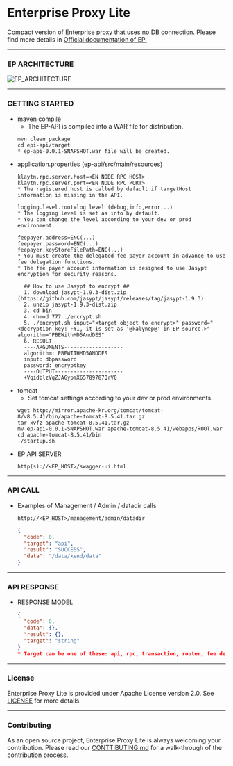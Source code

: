 # Enterprise Proxy Lite

Compact version of Enterprise proxy that uses no DB connection. Please find more details in [Official documentation of EP.](https://docs.klaytn.com/klaytn/enterprise_proxy)

---

### EP ARCHITECTURE
![EP_ARCHITECTURE](./img/EP.png)

---

### GETTING STARTED
- maven compile
  - The EP-API is compiled into a WAR file for distribution.
  ```shell
  mvn clean package
  cd epi-api/target
  * ep-api-0.0.1-SNAPSHOT.war file will be created.
  ```
- application.properties (ep-api/src/main/resources)
  ```shell
  klaytn.rpc.server.host=<EN NODE RPC HOST>
  klaytn.rpc.server.port=<EN NODE RPC PORT>
  * The registered host is called by default if targetHost information is missing in the API.
  ```
  ```shell
  logging.level.root=log level (debug,info,error...)
  * The logging level is set as info by default.
  * You can change the level according to your dev or prod environment.
  ```
  ```shell
  feepayer.address=ENC(...)
  feepayer.password=ENC(...)
  feepayer.keyStoreFilePath=ENC(...)
  * You must create the delegated fee payer account in advance to use fee delegation functions.
  * The fee payer account information is designed to use Jasypt encryption for security reasons.
  ```
  ```shell
    ## How to use Jasypt to encrypt ##
    1. download jasypt-1.9.3-dist.zip (https://github.com/jasypt/jasypt/releases/tag/jasypt-1.9.3)
    2. unzip jasypt-1.9.3-dist.zip
    3. cd bin
    4. chmod 777 ./encrypt.sh
    5. ./encrypt.sh input="<target object to encrypt>" password="<decryption key: FYI, it is set as '@kalynep@' in EP source.>" algorithm="PBEWithMD5AndDES"
    6. RESULT
    ----ARGUMENTS-------------------
    algorithm: PBEWITHMD5ANDDES
    input: dbpassword
    password: encryptkey
    ----OUTPUT----------------------
    +VqidblzVqZJAGypmX65789787QrV0
  ```
- tomcat
  - Set tomcat settings according to your dev or prod environments.
  ```shell
  wget http://mirror.apache-kr.org/tomcat/tomcat-8/v8.5.41/bin/apache-tomcat-8.5.41.tar.gz
  tar xvfz apache-tomcat-8.5.41.tar.gz
  mv ep-api-0.0.1-SNAPSHOT.war apache-tomcat-8.5.41/webapps/ROOT.war
  cd apache-tomcat-8.5.41/bin
  ./startup.sh
  ```
- EP API SERVER
  ```http
  http(s)://<EP_HOST>/swagger-ui.html

---

### API CALL
- Examples of Management / Admin / datadir calls
  ```http
  http://<EP_HOST>/management/admin/datadir
  ```
  ```json
  {
    "code": 0,
    "target": "api",
    "result": "SUCCESS",
    "data": "/data/kend/data"
  }
  ```
---

### API RESPONSE
- RESPONSE MODEL
  ```json
  {
    "code": 0,
    "data": {},
    "result": {},
    "target": "string"
  }
  * Target can be one of these: api, rpc, transaction, router, fee delegated.
  ```

---


### License

Enterprise Proxy Lite is provided under Apache License version 2.0. See [LICENSE](./LICENSE) for more details.

---


### Contributing

As an open source project, Enterprise Proxy Lite is always welcoming your contribution. Please read our [CONTTIBUTING.md](./CONTRIBUTING.md) for a walk-through of the contribution process.
